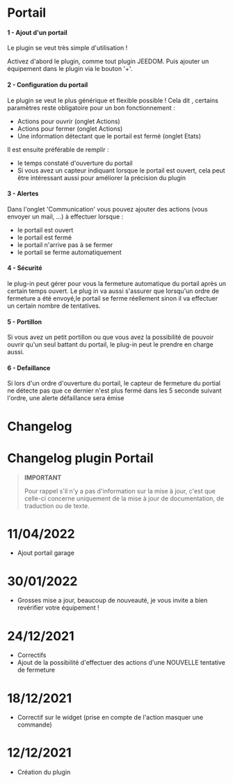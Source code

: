 
# Portail

  

#### 1 - Ajout d'un portail

Le plugin se veut très simple d'utilisation !

Activez d'abord le plugin, comme tout plugin JEEDOM.
Puis ajouter un équipement dans le plugin via le bouton '+'.

#### 2 - Configuration du portail
Le plugin se veut le plus générique et flexible possible ! Cela dit , certains paramètres reste obligatoire pour un bon fonctionnement : 
- Actions pour ouvrir (onglet Actions)
- Actions pour fermer (onglet Actions)
- Une information détectant que le portail est fermé (onglet Etats)

Il est ensuite préférable de remplir : 
- le temps constaté d'ouverture du portail
- Si vous avez un capteur indiquant lorsque le portail est ouvert, cela peut être intéressant aussi pour améliorer la précision du plugin

#### 3 - Alertes
Dans l'onglet 'Communication' vous pouvez ajouter des actions (vous envoyer un mail, ...) à effectuer lorsque :
- le portail est ouvert
- le portail est fermé
- le portail n'arrive pas à se fermer
- le portail se ferme automatiquement 

#### 4 - Sécurité
le plug-in peut gérer pour vous la fermeture automatique du portail après un certain temps ouvert.
Le plug in va aussi s'assurer que lorsqu'un ordre de fermeture a été envoyé,le portail se ferme réellement sinon il va effectuer un certain nombre de tentatives.

#### 5 - Portillon
Si vous avez un petit portillon ou que vous avez la possibilité de pouvoir ouvrir qu'un seul battant du portail, le plug-in peut le prendre en charge aussi.


#### 6 - Defaillance
Si lors d'un ordre d'ouverture du portail, le capteur de fermeture du portial ne détecte pas que ce dernier n'est plus fermé dans les 5 seconde suivant l'ordre, une alerte défaillance sera émise

# Changelog <a name="changelog"></a>
# Changelog plugin Portail

>**IMPORTANT**
>
>Pour rappel s'il n'y a pas d'information sur la mise à jour, c'est que celle-ci concerne uniquement de la mise à jour de documentation, de traduction ou de texte.

# 11/04/2022
- Ajout portail garage

# 30/01/2022
- Grosses mise a jour, beaucoup de nouveauté, je vous invite a bien revérifier votre équipement !

# 24/12/2021
- Correctifs
- Ajout de la possibilité d'effectuer des actions d'une NOUVELLE tentative de fermeture

# 18/12/2021
- Correctif sur le widget (prise en compte de l'action masquer une commande)

# 12/12/2021
- Création du plugin
